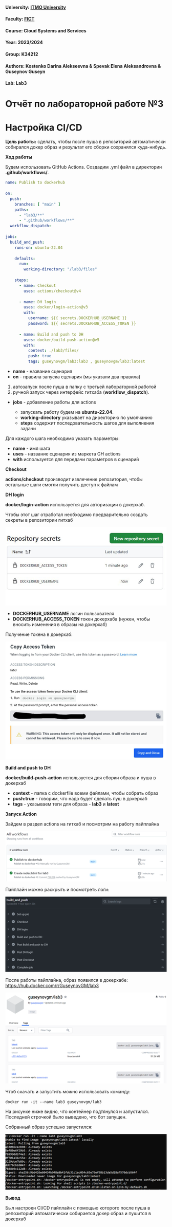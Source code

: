 #### University: [ITMO University](https://##3itmo.ru/ru/)
#### Faculty: [FICT](https://fict.itmo.ru)
#### Course: Cloud Systems and Services
#### Year: 2023/2024
#### Group: K34212
#### Authors: Kostenko Darina Alekseevna & Spevak Elena Aleksandrovna & Guseynov Guseyn
#### Lab: Lab3

# **Отчёт по лабораторной работе №3**
# Настройка CI/CD

**Цель работы:** сделать, чтобы после пуша в репозиторий автоматически собирался докер образ и результат его сборки сохранялся куда-нибудь.

**Ход работы**

Будем использовать GitHub Actions. Создадим .yml файл в директории **.github/workflows/**.

```yml
name: Publish to dockerhub

on:
  push:
    branches: [ "main" ]
    paths:
      - "lab3/**"
      - ".github/workflows/**"
  workflow_dispatch:

jobs:
  build_and_push:
    runs-on: ubuntu-22.04

    defaults:
      run:
        working-directory: "/lab3/files"

    steps:
      - name: Checkout
        uses: actions/checkout@v4

      - name: DH login
        uses: docker/login-action@v3
        with:
          username: ${{ secrets.DOCKERHUB_USERNAME }}
          password: ${{ secrets.DOCKERHUB_ACCESS_TOKEN }}

      - name: Build and push to DH
        uses: docker/build-push-action@v5
        with:
          context: ./lab3/files/
          push: true
          tags: guseynovgm/lab3:lab3 , guseynovgm/lab3:latest
```

- **name** - название сценария
- **on** - правила запуска сценария (мы указали два правила)
1) автозапуск после пуша в папку с третьей лабораторной работой
2) ручной запуск через интерфейс гитхаба (__workflow_dispatch__).

- **jobs** - добавление работы для actions

    - запускать работу будем на __ubuntu-22.04__.
    - __working-directory__ указывает на директорию по умолчанию
    - __steps__ содержит последовательность шагов для выполнения задачи

Для каждого шага необходимо указать параметры:
- **name** - имя шага
- **uses** - название сценария из маркета GH actions
- **with** используется для передачи параметров в сценарий


**Checkout**

__actions/checkout__ производит извлечение репозитория, чтобы остальные шаги смогли получить доступ к файлам

**DH login**

__docker/login-action__ используется для авторизации в докерхаб.

Чтобы этот шаг отработал необходимо предварительно создать секреты в репозитории гитхаб

![secrets](./screenshots/secrets.jpg)

- __DOCKERHUB_USERNAME__ логин пользователя
- __DOCKERHUB_ACCESS_TOKEN__ токен докерхаба (нужен, чтобы вносить изменения в образы на докерхаб)

Получение токена в докерхаб:

![token](./screenshots/dh_token.png)

**Build and push to DH**

__docker/build-push-action__ используется для сборки образа и пуша в докерхаб

- __context__ - папка с dockerfile всеми файлами, чтобы собрать образ
- __push:true__ - говорим, что надо будет сделать пуш в докерхаб
- __tags__ - указываем теги для образа - **lab3** и **latest**

**Запуск Action**

Зайдем в раздел actions на гитхаб и посмотрим на работу пайплайна

![pipeline](./screenshots/gh_actions_list.png)

Пайплайн можно раскрыть и посмотреть логи:

![logs](./screenshots/gh_actions_log.png)

После работы пайплайна, образ появился в докерхабе: https://hub.docker.com/r/GuseynovGM/lab3

![docker_image](./screenshots/dh_image.png)

Чтоб скачать и запустить можно использовать команду:

`docker run -it --name lab3 guseynovgm/lab3`

На рисунке ниже видно, что контейнер подтянулся и запустился. Последней строчкой было выведено, что бот запущен.

Собранный образ успешно запустился:

![docker_run](./screenshots/docker_run.png)

**Вывод**

Был настроен CI/CD пайплайн с помощью которого после пуша в репозиторий автоматически собирается докер образ и пушится в докерхаб
